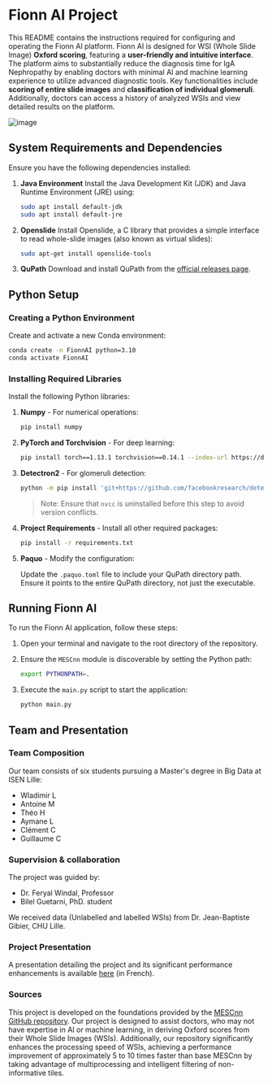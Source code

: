 
# Fionn AI Project

This README contains the instructions required for configuring and operating the Fionn AI platform. 
Fionn AI is designed for WSI (Whole Slide Image) **Oxford scoring**, featuring a **user-friendly and intuitive interface**. The platform aims to substantially reduce the diagnosis time for IgA Nephropathy by enabling doctors with minimal AI and machine learning experience to utilize advanced diagnostic tools.
Key functionalities include **scoring of entire slide images** and **classification of individual glomeruli**. Additionally, doctors can access a history of analyzed WSIs and view detailed results on the platform.

![image](https://github.com/WladimirLct/Projet_M1/assets/72396636/6fba9dc8-266e-4536-b5e7-4380a7ba5658)


## System Requirements and Dependencies

Ensure you have the following dependencies installed:

1. **Java Environment**
   Install the Java Development Kit (JDK) and Java Runtime Environment (JRE) using:

   ```sh
   sudo apt install default-jdk
   sudo apt install default-jre
   ```

2. **Openslide**
   Install Openslide, a C library that provides a simple interface to read whole-slide images (also known as virtual slides):

   ```sh
   sudo apt-get install openslide-tools
   ```

3. **QuPath**
   Download and install QuPath from the [official releases page](https://github.com/qupath/qupath/releases).

## Python Setup

### Creating a Python Environment

Create and activate a new Conda environment:

```sh
conda create -n FionnAI python=3.10
conda activate FionnAI
```

### Installing Required Libraries

Install the following Python libraries:

1. **Numpy** - For numerical operations:

   ```sh
   pip install numpy
   ```

2. **PyTorch and Torchvision** - For deep learning:

   ```sh
   pip install torch==1.13.1 torchvision==0.14.1 --index-url https://download.pytorch.org/whl/cu117
   ```

3. **Detectron2** - For glomeruli detection:

   ```sh
   python -m pip install 'git+https://github.com/facebookresearch/detectron2.git'
   ```

   > Note: Ensure that `nvcc` is uninstalled before this step to avoid version conflicts.

4. **Project Requirements** - Install all other required packages:

   ```sh
   pip install -r requirements.txt
   ```

5. **Paquo** - Modify the configuration:

   Update the `.paquo.toml` file to include your QuPath directory path. Ensure it points to the entire QuPath directory, not just the executable.

## Running Fionn AI

To run the Fionn AI application, follow these steps:

1. Open your terminal and navigate to the root directory of the repository.

2. Ensure the `MESCnn` module is discoverable by setting the Python path:

   ```sh
   export PYTHONPATH=.
   ```

3. Execute the `main.py` script to start the application:

   ```sh
   python main.py
   ```


## Team and Presentation

### Team Composition
Our team consists of six students pursuing a Master's degree in Big Data at ISEN Lille:
- Wladimir L
- Antoine M
- Théo H
- Aymane L
- Clément C
- Guillaume C

### Supervision & collaboration
The project was guided by:
- Dr. Feryal Windal, Professor
- Bilel Guetarni, PhD. student
  
We received data (Unlabelled and labelled WSIs) from Dr. Jean-Baptiste Gibier, CHU Lille.

### Project Presentation
A presentation detailing the project and its significant performance enhancements is available [here](https://www.canva.com/design/DAGCqcQAijY/YZ-5nyF3BS1NyReTwN4KcQ/edit?utm_content=DAGCqcQAijY&utm_campaign=designshare&utm_medium=link2&utm_source=sharebutton) (in French).

### Sources
This project is developed on the foundations provided by the [MESCnn GitHub repository](https://github.com/Nicolik/MESCnn/tree/main).
Our project is designed to assist doctors, who may not have expertise in AI or machine learning, in deriving Oxford scores from their Whole Slide Images (WSIs). Additionally, our repository significantly enhances the processing speed of WSIs, achieving a performance improvement of approximately 5 to 10 times faster than base MESCnn by taking advantage of multiprocessing and intelligent filtering of non-informative tiles.
